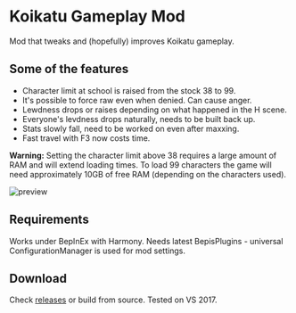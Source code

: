# Koikatu Gameplay Mod
Mod that tweaks and (hopefully) improves Koikatu gameplay.

## Some of the features
- Character limit at school is raised from the stock 38 to 99.
- It's possible to force raw even when denied. Can cause anger.
- Lewdness drops or raises depending on what happened in the H scene.
- Everyone's levdness drops naturally, needs to be built back up.
- Stats slowly fall, need to be worked on even after maxxing.
- Fast travel with F3 now costs time.

**Warning:** Setting the character limit above 38 requires a large amount of RAM and will extend loading times. To load 99 characters the game will need approximately 10GB of free RAM (depending on the characters used).

![preview](https://user-images.githubusercontent.com/39247311/50426454-0c860a00-088e-11e9-85d0-493db814cc48.png)

## Requirements
Works under BepInEx with Harmony. Needs latest BepisPlugins - universal ConfigurationManager is used for mod settings.

## Download
Check [releases](https://github.com/ManlyMarco/Koikatu-Gameplay-Mod/releases) or build from source. Tested on VS 2017.
